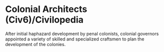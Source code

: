 # Colonial Architects (Civ6)/Civilopedia

After initial haphazard development by penal colonists, colonial governors appointed a variety of skilled and specialized craftsmen to plan the development of the colonies.
